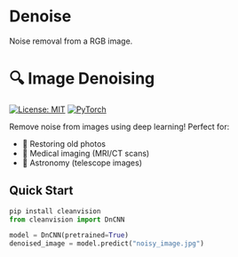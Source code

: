 # Denoise
Noise removal from a RGB image.


# 🔍  Image Denoising

[![License: MIT](https://img.shields.io/badge/License-MIT-green.svg)](LICENSE)
[![PyTorch](https://img.shields.io/badge/PyTorch-1.12+-red.svg)](https://pytorch.org)

Remove noise from images using deep learning! Perfect for:
- 📸 Restoring old photos  
- 🏥 Medical imaging (MRI/CT scans)  
- 🔭 Astronomy (telescope images)  

## Quick Start  
```python
pip install cleanvision
from cleanvision import DnCNN

model = DnCNN(pretrained=True)
denoised_image = model.predict("noisy_image.jpg")
